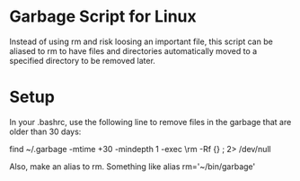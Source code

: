 # Garbage Script for Linux

Instead of using rm and risk loosing an important file, this script can be aliased to rm to have files and directories automatically moved to a specified directory to be removed later.

# Setup

In your .bashrc, use the following line to remove files in the garbage that are older than 30 days:

find ~/.garbage -mtime +30 -mindepth 1 -exec \rm -Rf {} \; 2> /dev/null

Also, make an alias to rm.  Something like
alias rm='~/bin/garbage'

